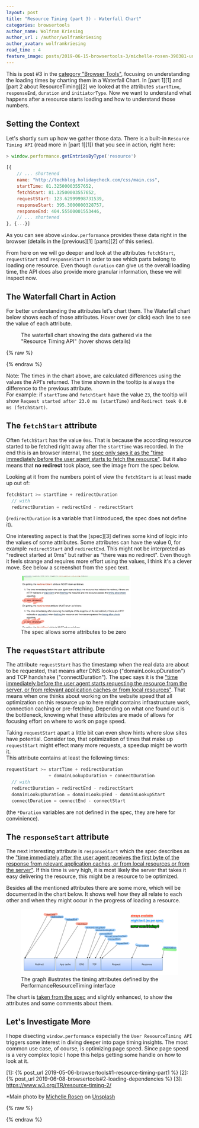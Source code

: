```yaml
---
layout: post
title: "Resource Timing (part 3) - Waterfall Chart"
categories: browsertools
author_name: Wolfram Kriesing
author_url : /author/wolframkriesing
author_avatar: wolframkriesing
read_time : 4
feature_image: posts/2019-06-15-browsertools-3/michelle-rosen-390381-unsplash.jpg
---
```


This is post #3 in the [category "Browser Tools"][0], focusing on understanding the loading times by charting them in a Waterfall Chart. In [part 1][1] and [part 2 about ResourceTiming][2] we looked at the attributes `startTime`, `responseEnd`, `duration` and `initiatorType`. Now we want to understand what happens after a resource starts loading and how to understand those numbers.

## Setting the Context

Let's shortly sum up how we gather those data. There is a built-in `Resource Timing API` (read more in [part 1][1]) that you see in action, right here:

```js
> window.performance.getEntriesByType('resource')
```

```js
[{
    // ... shortened
    name: "http://techblog.holidaycheck.com/css/main.css",
    startTime: 81.32500003557652,
    fetchStart: 81.32500003557652,
    requestStart: 123.62999998731539,
    responseStart: 395.3000000328757,
    responseEnd: 404.55500001553446,
    // ... shortened
}, {...}]
```

As you can see above `window.performance` provides these data right in the browser (details in the [previous][1] [parts][2] of this series).

From here on we will go deeper and look at the attributes `fetchStart`, `requestStart` and `responseStart` in order to see which parts belong to loading one resource. Even though `duration` can give us the overall loading time, the API does also provide more granular information, these we will inspect now.

## The Waterfall Chart in Action

For better understanding the attributes let's chart them. The Waterfall chart below shows each of those attributes. Hover over (or click) each line to see the value of each attribute.

<figure>
    <hc-chart id="waterfall-chart-2" style="height: 350px;"></hc-chart>
    <figcaption>The waterfall chart showing the data gathered via the "Resource Timing API" (hover shows details)</figcaption>
</figure>

{% raw %}
<script type="text/javascript">
  window.__loadChartFunctions__ = [];
  window.__loadChartFunctions__.push(() => {
    const chart = document.querySelector('#waterfall-chart-2');
    const resources = [
      ...window.performance.getEntriesByType('navigation'),
      ...window.performance.getEntriesByType('resource'),
    ];
    const times = resources.map(
      resource => ({label: resource.name, values: [
        resource.startTime,
        resource.fetchStart,
        resource.requestStart || resource.fetchStart,
        resource.responseStart || resource.fetchStart,
        resource.responseEnd,
      ]}));
    const valueLabels = [
      'Request started after ${value} ms (startTime)', 
      'Redirect took ${value} ms (fetchStart)', 
      'AppCache+DNS+TCP took ${value} ms (requestStart)',
      'Server responded after ${value} ms (responseStart)',
      'Response was complete after ${value} ms (responseEnd)',
    ];
    chart.updateStackedWaterfallData(times, {valueLabels, precision: 1});
  });
</script>
{% endraw %}

Note: The times in the chart above, are calculated differences using the values the API's returned.
The time shown in the tooltip is always the difference to the previous attribute.  
For example: if `startTime` and `fetchStart` have the value `23`, the tooltip will show `Request started after 23.0 ms (startTime)` and `Redirect took 0.0 ms (fetchStart)`.

## The `fetchStart` attribute

Often `fetchStart` has the value `0ms`. That is because the according resource started to be fetched right away after the `startTime` was recorded. In the end this is an browser internal, the [spec only says it as the "time immediately before the user agent starts to fetch the resource"][7]. But it also means that **no redirect** took place, see the image from the spec below.

Looking at it from the numbers point of view the `fetchStart` is at least made up out of:
```js
fetchStart >= startTime + redirectDuration
  // with        
  redirectDuration = redirectEnd - redirectStart
```
(`redirectDuration` is a variable that I introduced, the spec does not define it). 



One interesting aspect is that the [spec][3] defines some kind of logic into the values of some attributes. Some attributes can have the value 0, for example `redirectStart` and `redirectEnd`. This might not be interpreted as "redirect started at 0ms" but rather as "there was no redirect". Even though it feels strange and requires more effort using the values, I think it's a clever move. See below a screenshot from the spec text.

<figure>
    <img src="/img/posts/2019-06-15-browsertools-3/spec-attributes-zero.jpg" alt="spec-attributes-zero.jpg" class="left" style="width: 70%" />
    <figcaption>The spec allows some attributes to be zero</figcaption>
</figure>


## The `requestStart` attribute

The attribute `requestStart` has the timestamp when the real data are about to be requested, that means after DNS lookup ("domainLookupDuration") and TCP handshake ("connectDuration"). The spec says it is the ["time immediately before the user agent starts requesting the resource from the server, or from relevant application caches or from local resources"][8]. That means when one thinks about working on the website speed that all optimization on this resource up to here might contains infrastructure work, connection caching or pre-fetching. Depending on what one found out is the bottleneck, knowing what these attributes are made of allows for focusing effort on where to work on page speed.

Taking `requestStart` apart a little bit can even show hints where slow sites have potential. Consider too, that optimization of times that make up `requestStart` might effect many more requests, a speedup might be worth it.  
This attribute contains at least the following times:
```js
requestStart >= startTime + redirectDuration 
                + domainLookupDuration + connectDuration
  // with        
  redirectDuration = redirectEnd - redirectStart
  domainLookupDuration = domainLookupEnd - domainLookupStart  
  connectDuration = connectEnd - connectStart
```
(the `*Duration` variables are not defined in the spec, they are here for convinience). 


## The `responseStart` attribute

The next interesting attribute is `responseStart` which the spec describes as the ["time immediately after the user agent receives the first byte of the response from relevant application caches, or from local resources or from the server"][9]. If this time is very high, it is most likely the server that takes it easy delivering the resource, this might be a resource to be optimized.

Besides all the mentioned attributes there are some more, which will be documented in the chart below. It shows well how they all relate to each other and when they might occur in the progress of loading a resource.

<figure>
    <img src="/img/posts/2019-06-15-browsertools-3/resource-timing-overview-modified.png" alt="resource-timing-overview" class="centered" />
    <figcaption>The graph illustrates the timing attributes defined by the PerformanceResourceTiming interface</figcaption>
</figure>

The chart is [taken from the spec][6] and slightly enhanced, to show the attributes and some comments about them.

## Let's Investigate More

I hope disecting `window.performance` especially the `User ResourceTiming API` triggers some interest in diving deeper into page timing insights. The most common use case, of course, is optimizing page speed. Since page speed is a very complex topic I hope this helps getting some handle on how to look at it.


[0]: /category/browsertools
[1]: {% post_url 2019-05-06-browsertools#1-resource-timing-part1 %}
[2]: {% post_url 2019-06-08-browsertools#2-loading-dependencies %}
[3]: https://www.w3.org/TR/resource-timing-2/

[6]: https://www.w3.org/TR/2017/CR-resource-timing-1-20170330/#processing-model
[7]: https://www.w3.org/TR/2017/CR-resource-timing-1-20170330/#dom-performanceresourcetiming-fetchstart
[8]: https://www.w3.org/TR/2017/CR-resource-timing-1-20170330/#dom-performanceresourcetiming-requeststart
[9]: https://www.w3.org/TR/2017/CR-resource-timing-1-20170330/#dom-performanceresourcetiming-responsestart

*Main photo by <a href="https://unsplash.com/photos/MmPamQEr-ec?utm_source=unsplash&utm_medium=referral&utm_content=creditCopyText">Michelle Rosen</a> on <a href="https://unsplash.com/?utm_source=unsplash&utm_medium=referral&utm_content=creditCopyText">Unsplash</a><br />


{% raw %}
<script type="text/javascript">
  (() => {
    const onLoaded = () => {
      window.customElements.whenDefined('hc-chart').then(() => {
        window.addEventListener('load', () => {
          window.__loadChartFunctions__.forEach(fn => fn());
        });
      });
    };
    const scriptTag = document.createElement('script');
    scriptTag.onload = onLoaded;
    scriptTag.setAttribute('type', 'module');
    scriptTag.setAttribute('src', 'https://holidaycheck.github.io/hc-live-chart-component/HcChart.js');
    document.head.insertBefore(scriptTag, document.head.childNodes[0]);
  })();
</script>
{% endraw %}

